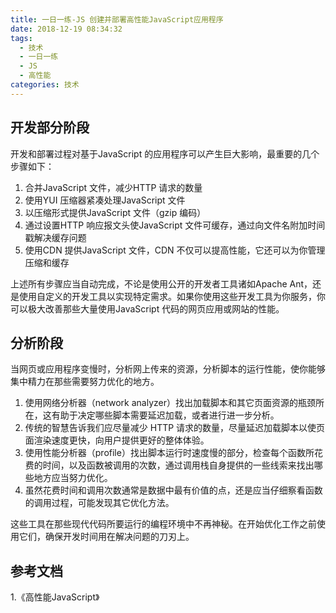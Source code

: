 ```yaml
---
title: 一日一练-JS 创建并部署高性能JavaScript应用程序
date: 2018-12-19 08:34:32
tags:
  - 技术
  - 一日一练
  - JS
  - 高性能
categories: 技术
---
```



## 开发部分阶段
开发和部署过程对基于JavaScript 的应用程序可以产生巨大影响，最重要的几个步骤如下：
1. 合并JavaScript 文件，减少HTTP 请求的数量
2. 使用YUI 压缩器紧凑处理JavaScript 文件
3. 以压缩形式提供JavaScript 文件（gzip 编码）
4. 通过设置HTTP 响应报文头使JavaScript 文件可缓存，通过向文件名附加时间戳解决缓存问题
5. 使用CDN 提供JavaScript 文件，CDN 不仅可以提高性能，它还可以为你管理压缩和缓存

<!--more-->

上述所有步骤应当自动完成，不论是使用公开的开发者工具诸如Apache Ant，还是使用自定义的开发工具以实现特定需求。如果你使用这些开发工具为你服务，你可以极大改善那些大量使用JavaScript 代码的网页应用或网站的性能。

## 分析阶段
当网页或应用程序变慢时，分析网上传来的资源，分析脚本的运行性能，使你能够集中精力在那些需要努力优化的地方。
1. 使用网络分析器（network analyzer）找出加载脚本和其它页面资源的瓶颈所在，这有助于决定哪些脚本需要延迟加载，或者进行进一步分析。
2. 传统的智慧告诉我们应尽量减少 HTTP 请求的数量，尽量延迟加载脚本以使页面渲染速度更快，向用户提供更好的整体体验。
3. 使用性能分析器（profile）找出脚本运行时速度慢的部分，检查每个函数所花费的时间，以及函数被调用的次数，通过调用栈自身提供的一些线索来找出哪些地方应当努力优化。
4. 虽然花费时间和调用次数通常是数据中最有价值的点，还是应当仔细察看函数的调用过程，可能发现其它优化方法。

这些工具在那些现代代码所要运行的编程环境中不再神秘。在开始优化工作之前使用它们，确保开发时间用在解决问题的刀刃上。

## 参考文档
1.《高性能JavaScript》
